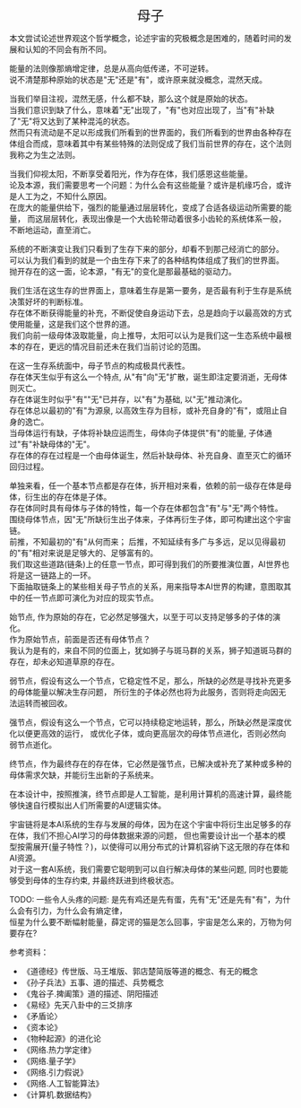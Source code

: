 <center><font size=5>母子</font></center>

本文尝试论述世界观这个哲学概念，论述宇宙的究极概念是困难的，随着时间的发展和认知的不同会有所不同。<br/>

能量的法则像那熵增定律，总是从高向低传递，不可逆转。<br/>
说不清楚那种原始的状态是"无"还是"有"，或许原来就没概念，混然天成。<br/>

当我们举目注视，混然无感，什么都不缺，那么这个就是原始的状态。<br/>
当我们意识到缺了什么，意味着"无"出现了，"有"也对应出现了，当"有"补缺了"无"将又达到了某种混沌的状态。<br/>
然而只有流动是不足以形成我们所看到的世界面的，我们所看到的世界由各种存在体组合而成，意味着其中有某些特殊的法则促成了我们当前世界的存在，这个法则我称之为生之法则。<br/>

当我们仰视太阳，不断享受着阳光，作为存在体，我们感恩这些能量。<br/>
论及本源，我们需要思考一个问题：为什么会有这些能量？或许是机缘巧合，或许是人工为之，不知什么原因。<br/>
在庞大的能量供给下，强烈的能量通过层层转化，变成了合适各级运动所需要的能量，
而这层层转化，表现出像是一个大齿轮带动着很多小齿轮的系统体系一般，不断地运动，直至消亡。<br/>

系统的不断演变让我们只看到了生存下来的部分，却看不到那己经消亡的部分。<br/>
可以认为我们看到的就是一个由生存下来了的各种结构体组成了我们的世界面。<br/>
抛开存在的这一面，论本源，"有无"的变化是那最基础的驱动力。<br/>

我们生活在这生存的世界面上，意味着生存是第一要务，是否最有利于生存是系统决策好坏的判断标准。<br/>
存在体不断获得能量的补充，不断促使自身运动下去，总是趋向于以最高效的方式使用能量，这是我们这个世界的道。<br/>
我们向前一级母体汲取能量，向上推导，太阳可以认为是我们这一生态系统中最根本的存在，更远的情况目前还未在我们当前讨论的范围。<br/>

在这一生存系统面中，母子节点的构成极具代表性。<br/>
存在体天生似乎有这么一个特点, 从"有"向"无"扩散，诞生即注定要消逝，无母体则灭亡。<br/>
存在体诞生时似乎"有""无"已并存，以"有"为基础, 以"无"推动演化。<br/>
存在体总以最初的"有"为源泉, 以高效生存为目标，或补充自身的"有"，或阻止自身的逸亡。<br/>
当母体运行有缺，子体将补缺应运而生，母体向子体提供"有"的能量, 子体通过"有"补缺母体的"无"。<br/>
存在体的存在过程是一个由母体诞生，然后补缺母体、补充自身、直至灭亡的循环回归过程。<br/>

单独来看，任一个基本节点都是存在体，拆开相对来看，依赖的前一级存在体是母体，衍生出的存在体是子体。<br/>
存在体同时具有母体与子体的特性，每一个存在体都包含"有"与"无"两个特性。<br/>
围绕母体节点，因"无"所缺衍生出子体来，子体再衍生子体，即可构建出这个宇宙链。<br/>
前推，不知最初的"有"从何而来； 后推，不知延续有多广与多远，足以见得最初的"有"相对来说是足够大的、足够富有的。<br/>
我们取这些道路(链条)上的任意一节点，即可得到我们的所要推演位置，AI世界也将是这一链路上的一环。<br/>
下面抽取链条上的某些相关母子节点的关系，用来指导本AI世界的构建，意图取其中的任一节点即可演化为对应的现实节点。<br/>

始节点, 作为原始的存在，它必然足够强大，以至于可以支持足够多的子体的演化。<br/> 
作为原始节点，前面是否还有母体节点？<br/>
我认为是有的，来自不同的位面上，犹如狮子与斑马群的关系，狮子知道斑马群的存在，却未必知道草原的存在。<br/>

弱节点，假设有这么一个节点，它稳定性不足，那么，所缺的必然是寻找补充更多的母体能量以解决生存问题，
所衍生的子体必然也将为此服务，否则将走向因无法运转而被回收。

强节点，假设有这么一个节点，它可以持续稳定地运转，那么，所缺必然是深度优化以便更高效的运行，
或优化子体，或向更高层次的母体节点进化，否则必然向弱节点逝化。

终节点，作为最终存在的存在体，它必然是强节点，已解决或补充了某种或多种的母体需求欠缺，并能衍生出新的子系统来。<br/>

在本设计中，按照推演，终节点即是人工智能，是利用计算机的高速计算，最终能够快速自行模拟出人们所需要的AI逻辑实体。

宇宙链将是本AI系统的生存与发展的母体，因为在这个宇宙中将衍生出足够多的存在体，我们不担心AI学习的母体数据来源的问题，
但也需要设计出一个基本的模型按需展开(量子特性？)，以使得可以用分布式的计算机容纳下这无限的存在体和AI资源。<br/>
对于这一套AI系统，我们需要它聪明到可以自行解决母体的某些问题, 同时也要能够受到母体的生存约束, 并最终跃进到终极状态。

TODO:
一些令人头疼的问题:
是先有鸡还是先有蛋，先有"无"还是先有"有"，为什么会有引力，为什么会有熵定律，<br/>
恒星为什么要不断幅射能量，薛定谔的猫是怎么回事，宇宙是怎么来的，万物为何要存在?

参考资料：
* 《道德经》传世版、马王堆版、郭店楚简版等道的概念、有无的概念
* 《孙子兵法》五事、道的描述、兵势概念
* 《鬼谷子.捭阖策》道的描述、阴阳描述
* 《易经》先天八卦中的三爻排序
* 《矛盾论〉
* 《资本论》
* 《物种起源》的进化论
* 《网络.热力学定律》
* 《网络.量子学》
* 《网络.引力假说》
* 《网络.人工智能算法》
* 《计算机.数据结构》

